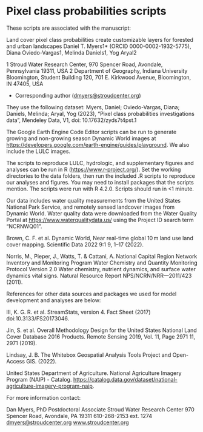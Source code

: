 # Pixel class probabilities scripts

These scripts are associated with the manuscript:

Land cover pixel class probabilities create customizable layers for forested and urban landscapes
Daniel T. Myers1* (ORCID 0000-0002-1932-5775), Diana Oviedo-Vargas1, Melinda Daniels1, Yog Aryal2

1 Stroud Water Research Center, 970 Spencer Road, Avondale, Pennsylvania 19311, USA
2 Department of Geography, Indiana University Bloomington, Student Building 120, 701 E. Kirkwood Avenue, Bloomington, IN 47405, USA
* Corresponding author (dmyers@stroudcenter.org)

They use the following dataset: Myers, Daniel; Oviedo-Vargas, Diana; Daniels, Melinda; Aryal, Yog (2023), “Pixel class probabilities investigations data”, Mendeley Data, V1, doi: 10.17632/zyds7t4pst.1

The Google Earth Engine Code Editor scripts can be run to generate growing and non-growing season Dynamic World images at https://developers.google.com/earth-engine/guides/playground. We also include the LULC images.

The scripts to reproduce LULC, hydrologic, and supplementary figures and analyses can be run in R (https://www.r-project.org/). Set the working directories to the data folders, then run the included .R scripts to reproduce our analyses and figures. You may need to install packages that the scripts mention. The scripts were run with R 4.2.0. Scripts should run in <1 minute.

Our data includes water quality measurements from the United States National Park Service, and remotely sensed landcover images from Dynamic World. Water quality data were downloaded from the Water Quality Portal at https://www.waterqualitydata.us/ using the Project ID search term “NCRNWQ01”.

Brown, C. F. et al. Dynamic World, Near real-time global 10 m land use land cover mapping. Scientific Data 2022 9:1 9, 1–17 (2022).

Norris, M., Pieper, J., Watts, T. & Cattani, A. National Capital Region Network Inventory and Monitoring Program Water Chemistry and Quantity Monitoring Protocol Version 2.0 Water chemistry, nutrient dynamics, and surface water dynamics vital signs. Natural Resource Report NPS/NCRN/NRR—2011/423 (2011).



References for other data sources and packages we used for model development and analyses are below:

III, K. G. R. et al. StreamStats, version 4. Fact Sheet (2017) doi:10.3133/FS20173046.

Jin, S. et al. Overall Methodology Design for the United States National Land Cover Database 2016 Products. Remote Sensing 2019, Vol. 11, Page 2971 11, 2971 (2019).

Lindsay, J. B. The Whitebox Geospatial Analysis Tools Project and Open-Access GIS. (2022).

United States Department of Agriculture. National Agriculture Imagery Program (NAIP) - Catalog. https://catalog.data.gov/dataset/national-agriculture-imagery-program-naip.

For more information contact:

Dan Myers, PhD
Postdoctoral Associate
Stroud Water Research Center
970 Spencer Road, Avondale, PA 19311
610-268-2153 ext. 1274
dmyers@stroudcenter.org
www.stroudcenter.org 
